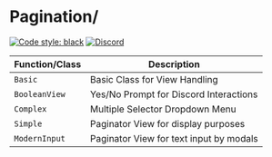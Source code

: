 # Pagination/

[![Code style: black](https://img.shields.io/badge/code%20style-black-000000.svg?style=for-the-badge)](https://github.com/psf/black)
[![Discord](https://img.shields.io/discord/719343092963999804?color=%235865F2&label=Server&logo=discord&logoColor=white&style=for-the-badge)](https://discord.gg/CENcTvnarE)

| Function/Class | Description                             |
| -------------- | --------------------------------------- |
| `Basic`        | Basic Class for View Handling           |
| `BooleanView`  | Yes/No Prompt for Discord Interactions  |
| `Complex`      | Multiple Selector Dropdown Menu         |
| `Simple`       | Paginator View for display purposes     |
| `ModernInput`  | Paginator View for text input by modals |
